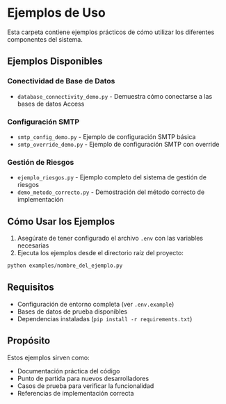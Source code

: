 # Ejemplos de Uso

Esta carpeta contiene ejemplos prácticos de cómo utilizar los diferentes componentes del sistema.

## Ejemplos Disponibles

### Conectividad de Base de Datos
- `database_connectivity_demo.py` - Demuestra cómo conectarse a las bases de datos Access

### Configuración SMTP
- `smtp_config_demo.py` - Ejemplo de configuración SMTP básica
- `smtp_override_demo.py` - Ejemplo de configuración SMTP con override

### Gestión de Riesgos
- `ejemplo_riesgos.py` - Ejemplo completo del sistema de gestión de riesgos
- `demo_metodo_correcto.py` - Demostración del método correcto de implementación

## Cómo Usar los Ejemplos

1. Asegúrate de tener configurado el archivo `.env` con las variables necesarias
2. Ejecuta los ejemplos desde el directorio raíz del proyecto:

```bash
python examples/nombre_del_ejemplo.py
```

## Requisitos

- Configuración de entorno completa (ver `.env.example`)
- Bases de datos de prueba disponibles
- Dependencias instaladas (`pip install -r requirements.txt`)

## Propósito

Estos ejemplos sirven como:
- Documentación práctica del código
- Punto de partida para nuevos desarrolladores
- Casos de prueba para verificar la funcionalidad
- Referencias de implementación correcta